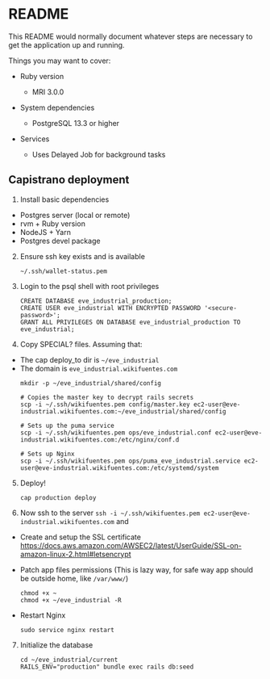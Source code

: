 # README

This README would normally document whatever steps are necessary to get the
application up and running.

Things you may want to cover:

* Ruby version
  * MRI 3.0.0

* System dependencies
  * PostgreSQL 13.3 or higher

* Services <!-- (job queues, cache servers, search engines, etc.) -->
  * Uses Delayed Job for background tasks

## Capistrano deployment

1. Install basic dependencies
  * Postgres server (local or remote)
  * rvm + Ruby version
  * NodeJS + Yarn
  * Postgres devel package

2. Ensure ssh key exists and is available
    ```
    ~/.ssh/wallet-status.pem
    ```

3. Login to the psql shell with root privileges
    ```
    CREATE DATABASE eve_industrial_production;
    CREATE USER eve_industrial WITH ENCRYPTED PASSWORD '<secure-password>';
    GRANT ALL PRIVILEGES ON DATABASE eve_industrial_production TO eve_industrial;
    ```

4. Copy SPECIAL? files. Assuming that:
  * The cap deploy_to dir is `~/eve_industrial`
  * The domain is `eve_industrial.wikifuentes.com`
    ```
    mkdir -p ~/eve_industrial/shared/config

    # Copies the master key to decrypt rails secrets
    scp -i ~/.ssh/wikifuentes.pem config/master.key ec2-user@eve-industrial.wikifuentes.com:~/eve_industrial/shared/config

    # Sets up the puma service
    scp -i ~/.ssh/wikifuentes.pem ops/eve_industrial.conf ec2-user@eve-industrial.wikifuentes.com:/etc/nginx/conf.d

    # Sets up Nginx
    scp -i ~/.ssh/wikifuentes.pem ops/puma_eve_industrial.service ec2-user@eve-industrial.wikifuentes.com:/etc/systemd/system
    ```

5. Deploy!
    ```
    cap production deploy
    ```

6. Now ssh to the server `ssh -i ~/.ssh/wikifuentes.pem ec2-user@eve-industrial.wikifuentes.com` and
  * Create and setup the SSL certificate https://docs.aws.amazon.com/AWSEC2/latest/UserGuide/SSL-on-amazon-linux-2.html#letsencrypt

  * Patch app files permissions (This is lazy way, for safe way app should be outside home, like `/var/www/`)
    ```
    chmod +x ~
    chmod +x ~/eve_industrial -R
    ```

  * Restart Nginx
    ```
    sudo service nginx restart
    ```

7. Initialize the database
    ```
    cd ~/eve_industrial/current
    RAILS_ENV="production" bundle exec rails db:seed
    ```

<!-- * Configuration -->

<!-- * How to run the test suite -->
